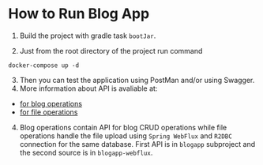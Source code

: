 


# How to Run Blog App

1. Build the project with gradle task `bootJar`.

2. Just from the root directory of the project run command

```docker-compose up -d```

3. Then you can test the application using PostMan and/or using Swagger.
4. More information about API is avaliable at:
-  [for blog operations](https://htmlpreview.github.io/?https://github.com/cokutan/blogapplication/blob/develop/blogapp/index.html)
-  [for file operations](https://htmlpreview.github.io/?https://github.com/cokutan/blogapplication/blob/develop/blogapp-webflux/index.html)
4. Blog operations contain API for blog CRUD operations while file operations handle the file upload using `Spring WebFlux` and `R2DBC` connection for the same database. First API is in `blogapp` subproject and the second source is in `blogapp-webflux`.